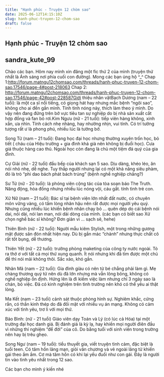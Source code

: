 ```yaml
---
title: "Hạnh phúc - Truyện 12 chòm sao"
date: 2025-06-12T14:15:10Z
slug: hanh-phuc-truyen-12-chom-sao
draft: false
---
```


## Hạnh phúc - Truyện 12 chòm sao

## sandra_kute_99

Chào các bạn. Hôm nay mình xin đăng một fic thứ 2 của mình (truyện thứ nhất là Ánh sáng nơi phía cuối con đường). Mong các bạn ủng hộ ^_^
Chap 1:http://forum.matngu12chomsao.com/threads/hanh-phuc-truyen-12-chom-sao.17546/page-4#post-218063
Chap 2: http://forum.matngu12chomsao.com/threads/hanh-phuc-truyen-12-chom-sao.17546/page-42#post-228587Giới thiệu nhân vậtBạch Dương (nam – 22 tuổi): là một ca sĩ nổi tiếng, có giọng hát hay nhưng mắc bệnh “ngôi sao”, không cho ai đến gần mình. Tính tình nóng nảy, thích làm theo ý mình. Do vậy nên đang đứng trên bở vực tiêu tan sự nghiệp do bị nhà sản xuất cắt hợp đồng và fan bỏ rơi.Kim Ngưu (nữ - 21 tuổi): tiếp viên hàng không, xinh xắn, ưa nhìn. Tính cách nhẹ nhàng, hay nhường nhịn, vui tính. Có trí tưởng tượng rất ư là phong phú, nhiều lúc là tưởng bở.

 
Song Tử (nam – 21 tuổi): Đang học đại học nhưng thường xuyên trốn học, bỏ tiết ( cháu của Hiệu trưởng + gia đình khá giả nên không bị đuổi học). Cưa giá thuộc hàng cao thủ. Ngoài học còn đang là chủ một tiệm đá quý của gia đình.

 
Cự Giải (nữ - 22 tuổi) đầu bếp của khách sạn 5 sao. Dịu dàng, khéo léo, ăn nói nhỏ nhẹ, dễ nghe. Tuy thấp người nhưng lại có một khả năng siêu phàm, đó là trò “phi dao bách phát bách trúng” (bệnh nghề nghiệp chăng?)

 
Sư Tử (nữ - 20 tuổi): là phóng viên cộng tác của tòa soạn báo The Truth. Năng động, hòa đồng nhưng nhiều lúc nóng vội, cáu gắt. tính tình trẻ con.

 
Xử Nữ (nam – 21 tuổi): Bác sĩ tại bệnh viện lớn nhất đất nước, có chuyên môn vững vàng, có tấm lòng nhân hậu nên rất được mọi người yêu quý. Nhưng cũng nhiều lúc khiến bệnh nhân chạy bỏ … quên dép do cái bệnh nói dai, nói dài, nói lan man, nói dài dòng của mình. (các bạn có biết sao Xử chọn nghề bác sĩ không? Đơn giản vì … sạch sẽ, hehe)

 
Thiên Bình (nữ - 22 tuổi): Người mẫu kiêm Stylish, một trong những gương mặt được săn đón nhất hiện nay. Dù bị gắn mác “chảnh” nhưng thực chất cô rất tốt bụng, dễ thương.

 
Thiên Yết (nữ - 22 tuổi): trưởng phòng maketing của công ty nước ngoài. Tỏ ra thờ ơ với tất cả mọi thứ xung quanh. Ít nói nhưng khi đã tìm được một chủ đề thì nói mãi không thôi. Sắc xảo, khó gần.

 
Nhân Mã (nam – 22 tuổi): Gia đình giàu có nên từ bé chẳng phải làm gì. Mẹ chàng thương quý tử nên dù đã lớn nhưng mà vẫn lông bông, không có nghề nghiệp ổn định. Hứng lên là đi kiếm việc làm nhưng chỉ 3 ngày sao là chán, bỏ việc. Đã có kinh nghiệm trên tình trường nên khó có thể yêu ai thật lòng.

 
Ma Kết (nam – 23 tuổi) cảnh sát thuộc phòng hình sự. Nghiêm khắc, cứng rắn, có thần kinh thép do đã đối mặt với nhiều vụ án mạng. Không có cảm xúc với tình yêu, trơ lì với mọi thứ.

 
Bảo Bình: (nữ - 21 tuổi) Giáo viên dạy Toán và Lý (có lúc cả Hóa) tại một trường đại học danh giá. Bị đánh giá là kỳ lạ, hay khiến mọi người điên đầu vì những thí nghiệm “để đời” của cô. Do bằng tuổi với sinh viên trong trường nên hay bị trêu ghẹo.

 
Song Ngư (nam – 19 tuổi): tiểu thuyết gia, viết truyện tình cảm, đặc biệt là tuổi teen. Có tâm hồn lãng mạn, giỏi văn chương và vẻ ngoài lãng tử khiến gái theo ầm ầm. Cơ mà tâm hồn có khi lại yếu đuối như con gái. Đây là người tin vào tình yêu nhất trong 12 sao.

 
Các bạn cho mình ý kiến nhé